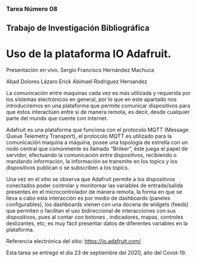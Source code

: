 ### Tarea Número 08

## Trabajo de Investigación Bibliográfica

# Uso de la plataforma IO Adafruit.

Presentación en vivo.
Sergio Francisco Hernández Machuca

Abad Dolores Lázaro
Erick Abimael Rodriguez Hernandez

La comunicación entre maquinas cada vez es más utilizada y requerida por los sistemas electrónicos en general, por lo que en este apartado nos introduciremos en una plataforma que permite comunicar dispositivos para que éstos interactúen entre si de manera remota, es decir, desde cualquier parte del mundo que cuente con internet.

Adafruit es una plataforma que funciona con el protocolo MQTT (Message Queue Telemetry Transport), el protocolo MQTT es utilizado para la comunicación maquina a máquina, posee una topología de estrella con un nodo central que comúnmente es llamado “Bróker”, éste juega el papel de servidor, efectuando la comunicación entre dispositivos, recibiendo o mandando información, la información se transmite en los topics y los dispositivos publican o se subscriben a los topics.

Una vez en el sitio se observa que Adafruit permite a los dispositivos conectados poder controlar y monitorear las variables de entrada/salida presentes en el microcontrolador de manera remota, la forma en que se lleva a cabo esta interacción es por medio de dashboards (paneles configurables), los dashboards vienen con una docena de widgets (feeds) que permiten o facilitan el uso bidireccional de interacciones con sus dispositivos, pues al contar con botones , indicadores, mapas, controles deslizantes, etc; es muy fácil presentar datos de diferentes variables en la plataforma.

Referencia electrónica del sitio: https://io.adafruit.com/

Esta tarea se entregó el día 23 de septiembre del 2020, año del Covid-19.
